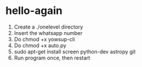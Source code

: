 # hello-again

1. Create a ./onelevel directory
2. Insert the whatsapp number
3. Do chmod +x yowsup-cli
4. Do chmod +x auto.py
5. sudo apt-get install screen python-dev astropy git
6. Run program once, then restart
